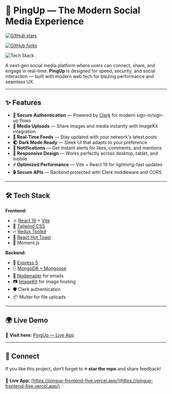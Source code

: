 # 🚀 PingUp — The Modern Social Media Experience  

<!-- GitHub Stars Badge -->
[![GitHub stars](https://img.shields.io/github/stars/Reallyishan009/PingUp-SocialMediaApp?style=social)](https://github.com/Reallyishan009/PingUp-SocialMediaApp/stargazers)

<!-- GitHub Forks Badge -->
[![GitHub forks](https://img.shields.io/github/forks/Reallyishan009/PingUp-SocialMediaApp?style=social)](https://github.com/Reallyishan009/PingUp-SocialMediaApp/network/members)

<!-- Tech Stack Badge -->
![Tech Stack](https://github-readme-tech-stack.vercel.app/?github=Reallyishan009&repo=PingUp-SocialMediaApp&notitle=true&theme=dark&langs=react,mongodb,express,nodejs,tailwindcss)
.

A next-gen social media platform where users can connect, share, and engage in real-time. **PingUp** is designed for speed, security, and social interaction — built with modern web tech for blazing performance and seamless UX.

---

## ✨ Features  

- **🔑 Secure Authentication** — Powered by [Clerk](https://clerk.com/) for modern sign-in/sign-up flows  
- **📸 Media Uploads** — Share images and media instantly with ImageKit integration  
- **💬 Real-Time Feeds** — Stay updated with your network's latest posts  
- **🌓 Dark Mode Ready** — Sleek UI that adapts to your preference  
- **🔔 Notifications** — Get instant alerts for likes, comments, and mentions  
- **📱 Responsive Design** — Works perfectly across desktop, tablet, and mobile  
- **⚡ Optimized Performance** — Vite + React 19 for lightning-fast updates  
- **🔒 Secure APIs** — Backend protected with Clerk middleware and CORS  

---

## 🛠 Tech Stack  

**Frontend:**  
- ⚛️ [React 19](https://react.dev/) + [Vite](https://vitejs.dev/)  
- 🎨 [Tailwind CSS](https://tailwindcss.com)  
- 🔥 [Redux Toolkit](https://redux-toolkit.js.org/)  
- 🔔 [React Hot Toast](https://react-hot-toast.com/)  
- 📆 Moment.js  

**Backend:**  
- 🚀 [Express 5](https://expressjs.com/)  
- 🗄️ [MongoDB + Mongoose](https://mongoosejs.com/)  
- 📩 [Nodemailer](https://nodemailer.com/) for emails  
- 📷 [ImageKit](https://imagekit.io/) for image hosting  
- 🛡 Clerk authentication  
- 📦 Multer for file uploads  

---

## 🌍 Live Demo  

🔗 **Visit here:** [PingUp — Live App](https://pingup-frontend-five.vercel.app/)  

---


## 💌 Connect  

If you like this project, don’t forget to **⭐ star the repo** and share feedback!  

🔗 **Live App:** [https://pingup-frontend-five.vercel.app/](https://pingup-frontend-five.vercel.app/)


